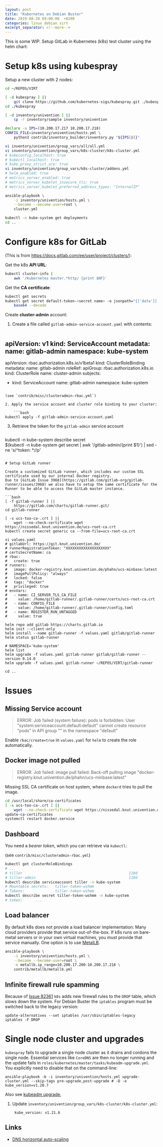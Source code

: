 ```yaml
---
layout: post
title: "Kubernetes on Debian Buster"
date: 2019-08-28 09:00:00  +0200
categories: linux debian virt
excerpt_separator: <!--more-->
---
```


This is some WIP.
Setup GitLab in Kubernetes (k8s) test cluster using the helm chart:

<!--more-->

# Setup k8s using kubespray

Setup a new cluster with 2 nodes:

```bash
cd ~/REPOS/VIRT

[ -d kubespray ] ||
	git clone https://github.com/kubernetes-sigs/kubespray.git ./kubespray
cd ./kubespray

[ -d inventory/univention ] ||
	cp -r inventory/sample inventory/univention

declare -a IPS=(10.200.17.217 10.200.17.218)
CONFIG_FILE=inventory/univention/hosts.yml \
	python3 contrib/inventory_builder/inventory.py "${IPS[@]}"

vi inventory/univention/group_vars/all/all.yml
vi inventory/univention/group_vars/k8s-cluster/k8s-cluster.yml
# kubeconfig_localhost: true
# kubectl_localhost: true
# kube_proxy_strict_arp: true
vi inventory/univention/group_vars/k8s-cluster/addons.yml
# helm_enabled: true
# metrics_server_enabled: true
# metrics_server_kubelet_insecure_tls: true
# metrics_server_kubelet_preferred_address_types: "InternalIP"

ansible-playbook \
	-i inventory/univention/hosts.yml \
	--become --become-user=root \
	cluster.yml

kubectl -n kube-system get deployments
cd ..
```

# Configure k8s for GitLab

(This is from <https://docs.gitlab.com/ee/user/project/clusters/>):

Get the k8s **API URL**:

```bash
kubectl cluster-info |
	awk '/Kubernetes master.*http/ {print $NF}'
```

Get the **CA certificate**:

```bash
kubectl get secrets
kubectl get secret default-token-<secret name> -o jsonpath="{['data']['ca\.crt']}" |
	base64 --decode
```

Create **cluster-admin** account:

1. Create a file called `gitlab-admin-service-account.yaml` with contents:

	```yaml
apiVersion: v1
kind: ServiceAccount
metadata:
  name: gitlab-admin
  namespace: kube-system
---
apiVersion: rbac.authorization.k8s.io/v1beta1
kind: ClusterRoleBinding
metadata:
  name: gitlab-admin
roleRef:
  apiGroup: rbac.authorization.k8s.io
  kind: ClusterRole
  name: cluster-admin
subjects:
- kind: ServiceAccount
  name: gitlab-admin
  namespace: kube-system
```

(see `contrib/misc/clusteradmin-rbac.yml`)

2. Apply the service account and cluster role binding to your cluster:

	```bash
kubectl apply -f gitlab-admin-service-account.yaml
```

3. Retrieve the token for the `gitlab-admin` service account

	```bash
kubectl -n kube-system describe secret \
	$(kubectl -n kube-system get secret | awk '/gitlab-admin/{print $1}') |
	sed -ne 's/^token: *//p'
```

# Setup GitLab runner

Create a customized GitLab runner, which includes our custom SSL certificate used by our internal Docker registry.
Due to [GitLab Issue 3968](https://gitlab.com/gitlab-org/gitlab-runner/issues/3968) we also have to setup the same certificate for the Runner to be able to access the GitLab master instance.

```bash
[ -f gitlab-runner ] ||
	https://gitlab.com/charts/gitlab-runner.git/
cd gitlab-runner

[ -s ucs-too-ca-.crt ] ||
	wget --no-check-certificate wget https://nissedal.knut.univention.de/ucs-root-ca.crt
kubectl create secret generic ca --from-file=ucs-root-ca.crt

vi values.yaml
# gitlabUrl: https://git.knut.univention.de/
# runnerRegistrationToken: "XXXXXXXXXXXXXXXXXXXX"
# certsSecretName: ca
# rbac:
#   create: true
# runners:
#   image: docker-registry.knut.univention.de/phahn/ucs-minbase:latest
#   imagePullPolicy: "always"
#   locked: false
#   tags: "docker"
#   privileged: true
# envVars:
#   - name: CI_SERVER_TLS_CA_FILE
#     value: /home/gitlab-runner/.gitlab-runner/certs/ucs-root-ca.crt
#   - name: CONFIG_FILE
#     value: /home/gitlab-runner/.gitlab-runner/config.toml
#   - name: REGISTER_RUN_UNTAGGED
#     value: true

helm repo add gitlab https://charts.gitlab.io
helm init --client-only
helm install --name gitlab-runner -f values.yaml gitlab/gitlab-runner
helm status gitlab-runner

# NAMESPACE='kube-system'
helm list
helm upgrade -f values.yaml gitlab-runner gitlab/gitlab-runner --version 0.14.0
helm upgrade -f values.yaml gitlab-runner ~/REPOS/VIRT/gitlab-runner

cd ..
```

# Issues

## Missing Service account

> ERROR: Job failed (system failure): pods is forbidden: User "system:serviceaccount:default:default" cannot create resource "pods" in API group "" in the namespace "default"

Enable `rbac/create=true` in `values.yaml` for `helm` to create the role automatically.

## Docker image not pulled

> ERROR: Job failed: image pull failed: Back-off pulling image "docker-registry.knut.univention.de/phahn/ucs-minbase:latest"

Missing SSL CA certificate on host system, where `dockerd` tries to pull the
image.

```bash
cd /usr/local/share/ca-certificates
[ -s ucs-too-ca-.crt ] ||
	wget --no-check-certificate wget https://nissedal.knut.univention.de/ucs-root-ca.crt
update-ca-certificates
systemctl restart docker.service
```

## Dashboard

You need a *bearer token*, which you can retrieve via `kubectl`:

(see `contrib/misc/clusteradmin-rbac.yml`)

```bash
kubectl get clusterRoleBindings
# ...
# tiller                                                 110d
# tiller-admin                                           110d
kubectl describe serviceaccount tiller -n kube-system
# Mountable secrets:   tiller-token-wshmm
# Tokens:              tiller-token-wshmm
kubectl describe secret tiller-token-wshmm -n kube-system
# token:      ...
```

## Load balancer

By default k8s does not provide a load balancer implementation:
Many cloud providers provide that service out-of-the-box.
If k8s runs on bare-metal servers or in your own virtual machines, you must provide that service manually.
One option is to use [MetalLB](https://metallb.universe.tf/).

```bash
ansible-playbook \
	-i inventory/univention/hosts.yml \
	--become --become-user=root \
	-e metallb.ip_range=10.200.17.200-10.200.17.216 \
	contrib/metallb/metallb.yml
```

## Infinite firewall rule spamming

Because of [Issue 82361](https://github.com/kubernetes/kubernetes/issues/82361) `k8s` adds new firewall rules to the `DROP` table, which slows down the system.
For Debian Buster the `iptables` program must be switched back to the legacy version:

	update-alternatives --set iptables /usr/sbin/iptables-legacy
	iptables -F DROP

# Single node cluster and upgrades

`kubespray` fails to upgrade a single node cluster as it drains and cordons the single node.
Essential services like `CoreDNS` are then no longer running and the update fails in `roles/kubernetes/master/tasks/kubeadm-upgrade.yml`.
You explicitly need to disable that on the command-line:

	ansible-playbook -b -i inventory/univention/hosts.yml upgrade-cluster.yml --skip-tags pre-upgrade,post-upgrade # -D -e kube_version=v1.20.7

Also see [kubeadm upgrade](https://kubernetes.io/docs/tasks/administer_cluster/kubeadm/kubeadm-upgrade/),

1. Update `inventory/univention/group_vars/k8s-cluster/k8s-cluster.yml`:

		kube_version: v1.21.6

## Links

* [DNS horizontal auto-scaling](https://kubernetes.io/docs/tasks/administer-cluster/dns-horizontal-autoscaling/)
